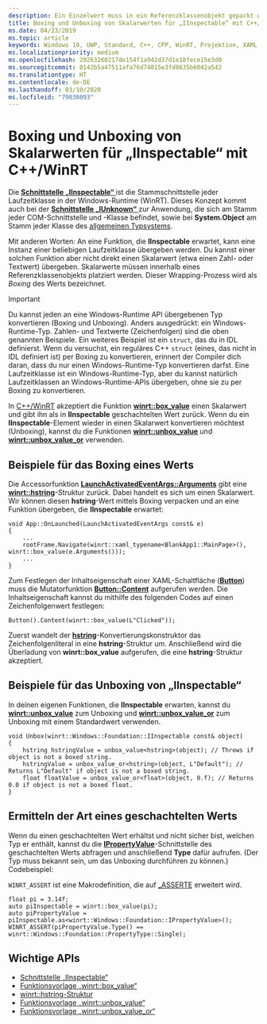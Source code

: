 ```yaml
---
description: Ein Einzelwert muss in ein Referenzklassenobjekt gepackt werden, bevor er an eine Funktion übergeben wird, die **IInspectable** erwartet. Dieser Wrapping-Prozess wird als *Boxing* des Werts bezeichnet.
title: Boxing und Unboxing von Skalarwerten für „IInspectable“ mit C++/WinRT
ms.date: 04/23/2019
ms.topic: article
keywords: Windows 10, UWP, Standard, C++, CPP, WinRT, Projektion, XAML, Steuerelement, Boxing, Skalarwert
ms.localizationpriority: medium
ms.openlocfilehash: 29263260217de154f1a942d37d1e18fece15e3d0
ms.sourcegitcommit: 0142b5a47511afa76d74015e3fd8635b6042a542
ms.translationtype: HT
ms.contentlocale: de-DE
ms.lasthandoff: 03/10/2020
ms.locfileid: "79038093"
---
```

# <a name="boxing-and-unboxing-scalar-values-to-iinspectable-with-cwinrt"></a>Boxing und Unboxing von Skalarwerten für „IInspectable“ mit C++/WinRT
 
Die [**Schnittstelle „IInspectable“** ](/windows/desktop/api/inspectable/nn-inspectable-iinspectable) ist die Stammschnittstelle jeder Laufzeitklasse in der Windows-Runtime (WinRT). Dieses Konzept kommt auch bei der [**Schnittstelle „IUnknown“** ](https://docs.microsoft.com/windows/desktop/api/unknwn/nn-unknwn-iunknown) zur Anwendung, die sich am Stamm jeder COM-Schnittstelle und -Klasse befindet, sowie bei **System.Object** am Stamm jeder Klasse des [allgemeinen Typsystems](https://docs.microsoft.com/dotnet/standard/base-types/common-type-system).

Mit anderen Worten: An eine Funktion, die **IInspectable** erwartet, kann eine Instanz einer beliebigen Laufzeitklasse übergeben werden. Du kannst einer solchen Funktion aber nicht direkt einen Skalarwert (etwa einen Zahl- oder Textwert) übergeben. Skalarwerte müssen innerhalb eines Referenzklassenobjekts platziert werden. Dieser Wrapping-Prozess wird als *Boxing* des Werts bezeichnet.

> [!IMPORTANT]
> Du kannst jeden an eine Windows-Runtime API übergebenen Typ konvertieren (Boxing und Unboxing). Anders ausgedrückt: ein Windows-Runtime-Typ. Zahlen- und Textwerte (Zeichenfolgen) sind die oben genannten Beispiele. Ein weiteres Beispiel ist ein `struct`, das du in IDL definierst. Wenn du versuchst, ein reguläres C++ `struct` (eines, das nicht in IDL definiert ist) per Boxing zu konvertieren, erinnert der Compiler dich daran, dass du nur einen Windows-Runtime-Typ konvertieren darfst. Eine Laufzeitklasse ist ein Windows-Runtime-Typ, aber du kannst natürlich Laufzeitklassen an Windows-Runtime-APIs übergeben, ohne sie zu per Boxing zu konvertieren.

In [C++/WinRT](/windows/uwp/cpp-and-winrt-apis/intro-to-using-cpp-with-winrt) akzeptiert die Funktion [**winrt::box_value**](/uwp/cpp-ref-for-winrt/box-value) einen Skalarwert und gibt ihn als in **IInspectable** geschachtelten Wert zurück. Wenn du ein **IInspectable**-Element wieder in einen Skalarwert konvertieren möchtest (Unboxing), kannst du die Funktionen [**winrt::unbox_value**](/uwp/cpp-ref-for-winrt/unbox-value) und [**winrt::unbox_value_or**](/uwp/cpp-ref-for-winrt/unbox-value-or) verwenden.

## <a name="examples-of-boxing-a-value"></a>Beispiele für das Boxing eines Werts
Die Accessorfunktion [**LaunchActivatedEventArgs::Arguments**](/uwp/api/windows.applicationmodel.activation.launchactivatedeventargs.Arguments) gibt eine [**winrt::hstring**](/uwp/cpp-ref-for-winrt/hstring)-Struktur zurück. Dabei handelt es sich um einen Skalarwert. Wir können diesen **hstring**-Wert mittels Boxing verpacken und an eine Funktion übergeben, die **IInspectable** erwartet:

```cppwinrt
void App::OnLaunched(LaunchActivatedEventArgs const& e)
{
    ...
    rootFrame.Navigate(winrt::xaml_typename<BlankApp1::MainPage>(), winrt::box_value(e.Arguments()));
    ...
}
```

Zum Festlegen der Inhaltseigenschaft einer XAML-Schaltfläche ([**Button**](/uwp/api/windows.ui.xaml.controls.button)) muss die Mutatorfunktion [**Button::Content**](/uwp/api/windows.ui.xaml.controls.contentcontrol.content?) aufgerufen werden. Die Inhaltseigenschaft kannst du mithilfe des folgenden Codes auf einen Zeichenfolgenwert festlegen:

```cppwinrt
Button().Content(winrt::box_value(L"Clicked"));
```

Zuerst wandelt der [**hstring**](/uwp/cpp-ref-for-winrt/hstring)-Konvertierungskonstruktor das Zeichenfolgenliteral in eine **hstring**-Struktur um. Anschließend wird die Überladung von **winrt::box_value** aufgerufen, die eine **hstring**-Struktur akzeptiert.

## <a name="examples-of-unboxing-an-iinspectable"></a>Beispiele für das Unboxing von „IInspectable“
In deinen eigenen Funktionen, die **IInspectable** erwarten, kannst du [**winrt::unbox_value**](/uwp/cpp-ref-for-winrt/unbox-value) zum Unboxing und [**winrt::unbox_value_or**](/uwp/cpp-ref-for-winrt/unbox-value-or) zum Unboxing mit einem Standardwert verwenden.

```cppwinrt
void Unbox(winrt::Windows::Foundation::IInspectable const& object)
{
    hstring hstringValue = unbox_value<hstring>(object); // Throws if object is not a boxed string.
    hstringValue = unbox_value_or<hstring>(object, L"Default"); // Returns L"Default" if object is not a boxed string.
    float floatValue = unbox_value_or<float>(object, 0.f); // Returns 0.0 if object is not a boxed float.
}
```

## <a name="determine-the-type-of-a-boxed-value"></a>Ermitteln der Art eines geschachtelten Werts
Wenn du einen geschachtelten Wert erhältst und nicht sicher bist, welchen Typ er enthält, kannst du die [**IPropertyValue**](/uwp/api/windows.foundation.ipropertyvalue)-Schnittstelle des geschachtelten Werts abfragen und anschließend **Type** dafür aufrufen. (Der Typ muss bekannt sein, um das Unboxing durchführen zu können.) Codebeispiel:

`WINRT_ASSERT` ist eine Makrodefinition, die auf [_ASSERTE](/cpp/c-runtime-library/reference/assert-asserte-assert-expr-macros) erweitert wird.

```cppwinrt
float pi = 3.14f;
auto piInspectable = winrt::box_value(pi);
auto piPropertyValue = piInspectable.as<winrt::Windows::Foundation::IPropertyValue>();
WINRT_ASSERT(piPropertyValue.Type() == winrt::Windows::Foundation::PropertyType::Single);
```

## <a name="important-apis"></a>Wichtige APIs
* [Schnittstelle „IInspectable“](/windows/desktop/api/inspectable/nn-inspectable-iinspectable)
* [Funktionsvorlage „winrt::box_value“](/uwp/cpp-ref-for-winrt/box-value)
* [winrt::hstring-Struktur](/uwp/cpp-ref-for-winrt/hstring)
* [Funktionsvorlage „winrt::unbox_value“](/uwp/cpp-ref-for-winrt/unbox-value)
* [Funktionsvorlage „winrt::unbox_value_or“](/uwp/cpp-ref-for-winrt/unbox-value-or)
